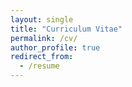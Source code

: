 ```yaml
---
layout: single
title: "Curriculum Vitae"
permalink: /cv/
author_profile: true
redirect_from:
  - /resume
---
```


<object data="{{ site.url }}{{ site.baseurl }}/files/shumko_cv.pdf" width="1000" height="1000" type="application/pdf"></object>